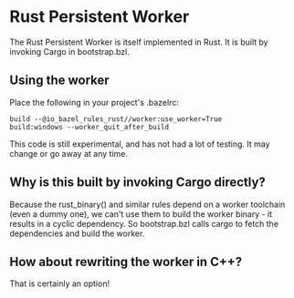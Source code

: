 # Rust Persistent Worker

The Rust Persistent Worker is itself implemented in Rust. It is built by invoking Cargo in bootstrap.bzl.

## Using the worker

Place the following in your project's .bazelrc:

```
build --@io_bazel_rules_rust//worker:use_worker=True
build:windows --worker_quit_after_build
```

This code is still experimental, and has not had a lot of testing. It may
change or go away at any time.

## Why is this built by invoking Cargo directly?

Because the rust_binary() and similar rules depend on a worker toolchain (even a dummy one), we can't
use them to build the worker binary - it results in a cyclic dependency. So bootstrap.bzl calls
cargo to fetch the dependencies and build the worker.

## How about rewriting the worker in C++?

That is certainly an option!
